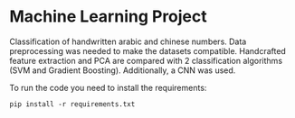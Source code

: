 # Machine Learning Project
Classification of handwritten arabic and chinese numbers.
Data preprocessing was needed to make the datasets compatible.
Handcrafted feature extraction and PCA are compared with 2 classification algorithms (SVM and Gradient Boosting). Additionally, a CNN was used.


To run the code you need to install the requirements:

```pip install -r requirements.txt```
